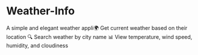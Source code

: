 # Weather-Info
A simple and elegant weather appli🌍 Get current weather based on their location  🔍 Search weather by city name  📊 View temperature, wind speed, humidity, and cloudiness
